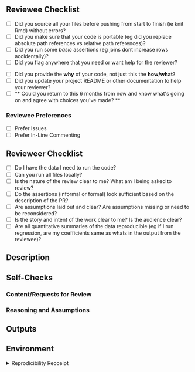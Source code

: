 ## Reviewee Checklist

<!-- This is before you send to your reviewer. You should invest in getting these completed before asking for someone to look at your work. -->

<!-- Note that some of these are needed in different parts of the project -->

- [ ] Did you source all your files before pushing from start to finish (ie knit Rmd) without errors?
- [ ] Did you make sure that your code is portable (eg did you replace absolute path references vs relative path references)?
- [ ] Did you run some _basic_ assertions (eg joins dont increase rows accidentally)?
- [ ] Did you flag anywhere that you need or want help for the reviewer?
<!-- - [ ] Did you run `styler` on your files to clean things up before pushing? -->
<!-- - [ ] Did you add visualizations/results that demonstrate your approach / explorations? -->
- [ ] Did you provide the **why** of your code, not just this the **how/what**?
- [ ] Did you update your project README or other documentation to help your reviewer?
- [ ] ** Could you return to this 6 months from now and know what's going on and agree with choices you've made? **

### Reviewee Preferences
<!-- Describe preferences for code review, if any -->
- [ ] Prefer Issues
- [ ] Prefer In-Line Commenting
<!-- To provide in-line commenting guides -->

## Revieweer Checklist

<!-- This is before you do any comprehensive review. You should check to see if these high level expectations are met before investing too much time. If not, talk to reviewee. -->

- [ ] Do I have the data I need to run the code?
- [ ] Can you run all files locally?
- [ ] Is the nature of the review clear to me? What am I being asked to review?
- [ ] Do the assertions (informal or formal) look sufficient based on the description of the PR?
- [ ] Are assumptions laid out and clear? Are assumptions missing or need to be reconsidered?
- [ ] Is the story and intent of the work clear to me? Is the audience clear?
- [ ] Are all quantitative summaries of the data reproducible (eg if I run regression, are my coefficients same as whats in the output from the reviewee)?

## Description

<!-- Bullets about the work product at the time of this PR -->

## Self-Checks

<!-- Bullets describing the self-checks you've done (visualizations, assertions, etc.) -->

### Content/Requests for Review

<!-- File names that need reviewing and what you want the reviewer to check -->

### Reasoning and Assumptions

<!-- Any reasoning or assumptions the reviewer should note -->

## Outputs

<!-- Optional place to put outputs that may not be visible in the code (eg powerpoints) -->

## Environment

<!--- copy and paste results from the r chunk below --->

<details><summary>Reprodicibility Recceipt</summary>

```r
# Datetime
Sys.time()

# Repo
git2r::repository()

# Session Info
sessioninfo::session_info()
```

</details>
